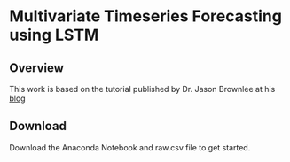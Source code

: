 # Multivariate Timeseries Forecasting using LSTM

## Overview
This work is based on the tutorial published by Dr. Jason Brownlee at his [blog](https://machinelearningmastery.com/multivariate-time-series-forecasting-lstms-keras/)

## Download
Download the Anaconda Notebook and raw.csv file to get started.

